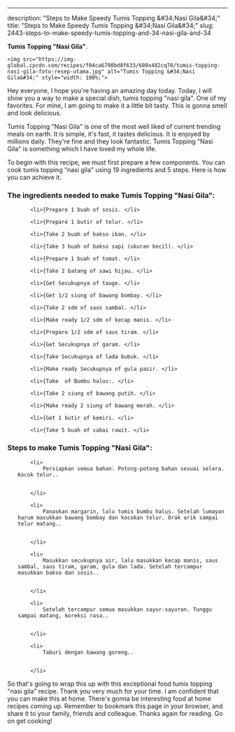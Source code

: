 ---
description: "Steps to Make Speedy Tumis Topping &amp;#34;Nasi Gila&amp;#34;"
title: "Steps to Make Speedy Tumis Topping &amp;#34;Nasi Gila&amp;#34;"
slug: 2443-steps-to-make-speedy-tumis-topping-and-34-nasi-gila-and-34

<p>
	<strong>Tumis Topping &#34;Nasi Gila&#34;</strong>. 
	
</p>
<p>
	
	<img src="https://img-global.cpcdn.com/recipes/f04ca6790bd8f633/680x482cq70/tumis-topping-nasi-gila-foto-resep-utama.jpg" alt="Tumis Topping &#34;Nasi Gila&#34;" style="width: 100%;">
	
	
</p>
<p>
	Hey everyone, I hope you're having an amazing day today. Today, I will show you a way to make a special dish, tumis topping &#34;nasi gila&#34;. One of my favorites. For mine, I am going to make it a little bit tasty. This is gonna smell and look delicious.
</p>
	
<p>
	Tumis Topping &#34;Nasi Gila&#34; is one of the most well liked of current trending meals on earth. It is simple, it's fast, it tastes delicious. It is enjoyed by millions daily. They're fine and they look fantastic. Tumis Topping &#34;Nasi Gila&#34; is something which I have loved my whole life.
</p>
<p>
	
</p>

<p>
To begin with this recipe, we must first prepare a few components. You can cook tumis topping &#34;nasi gila&#34; using 19 ingredients and 5 steps. Here is how you can achieve it.
</p>

<h3>The ingredients needed to make Tumis Topping &#34;Nasi Gila&#34;:</h3>

<ol>
	
		<li>{Prepare 1 buah of sosis. </li>
	
		<li>{Prepare 1 butir of telur. </li>
	
		<li>{Take 2 buah of bakso ikan. </li>
	
		<li>{Take 3 buah of bakso sapi (ukuran kecil). </li>
	
		<li>{Prepare 1 buah of tomat. </li>
	
		<li>{Take 2 batang of sawi hijau. </li>
	
		<li>{Get Secukupnya of tauge. </li>
	
		<li>{Get 1/2 siung of bawang bombay. </li>
	
		<li>{Take 2 sdm of saus sambal. </li>
	
		<li>{Make ready 1/2 sdm of kecap manis. </li>
	
		<li>{Prepare 1/2 sdm of saus tiram. </li>
	
		<li>{Get Secukupnya of garam. </li>
	
		<li>{Take Secukupnya of lada bubuk. </li>
	
		<li>{Make ready Secukupnya of gula pasir. </li>
	
		<li>{Take  of Bumbu halus:. </li>
	
		<li>{Take 2 siung of bawang putih. </li>
	
		<li>{Make ready 2 siung of bawang merah. </li>
	
		<li>{Get 1 butir of kemiri. </li>
	
		<li>{Take 5 buah of cabai rawit. </li>
	
</ol>
<p>
	
</p>

<h3>Steps to make Tumis Topping &#34;Nasi Gila&#34;:</h3>

<ol>
	
		<li>
			Persiapkan semua bahan. Potong-potong bahan sesuai selera. Kocok telur..
			
			
		</li>
	
		<li>
			Panaskan margarin, lalu tumis bumbu halus. Setelah lumayan harum masukkan bawang bombay dan kocokan telur. Orak arik sampai telur matang..
			
			
		</li>
	
		<li>
			Masukkan secukupnya air, lalu masukkan kecap manis, saus sambal, saus tiram, garam, gula dan lada. Setelah tercampur masukkan bakso dan sosis..
			
			
		</li>
	
		<li>
			Setelah tercampur semua masukkan sayur-sayuran. Tunggu sampai matang, koreksi rasa..
			
			
		</li>
	
		<li>
			Taburi dengan bawang goreng..
			
			
		</li>
	
</ol>

<p>
	
</p>

<p>
	So that's going to wrap this up with this exceptional food tumis topping &#34;nasi gila&#34; recipe. Thank you very much for your time. I am confident that you can make this at home. There's gonna be interesting food at home recipes coming up. Remember to bookmark this page in your browser, and share it to your family, friends and colleague. Thanks again for reading. Go on get cooking!
</p>
